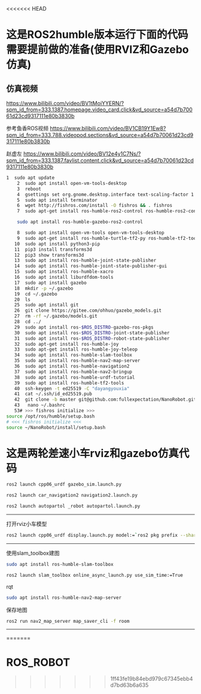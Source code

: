 <<<<<<< HEAD
# 这是ROS2humble版本运行下面的代码需要提前做的准备(使用RVIZ和Gazebo仿真)
## 仿真视频
https://www.bilibili.com/video/BV1tMoiYYERN/?spm_id_from=333.1387.homepage.video_card.click&vd_source=a54d7b70061d23cd9317111e80b3830b

参考鱼香ROS视频
https://www.bilibili.com/video/BV1CB19Y1Ew8?spm_id_from=333.788.videopod.sections&vd_source=a54d7b70061d23cd9317111e80b3830b

赵虚左
https://www.bilibili.com/video/BV12e4y1C7Ns/?spm_id_from=333.1387.favlist.content.click&vd_source=a54d7b70061d23cd9317111e80b3830b

```bash
1  sudo apt update
    2  sudo apt install open-vm-tools-desktop
    3  reboot
    4  gsettings set org.gnome.desktop.interface text-scaling-factor 1.5
    5  sudo apt install terminator
    6  wget http://fishros.com/install -O fishros && . fishros
    7  sudo apt-get install ros-humble-ros2-control ros-humble-ros2-controllers

	sudo apt install ros-humble-gazebo-ros2-control

    8  sudo apt install open-vm-tools open-vm-tools-desktop
    9  sudo apt-get install ros-humble-turtle-tf2-py ros-humble-tf2-tools ros-humble-tf-transformations 
   10  sudo apt install python3-pip
   11  pip3 install transforms3d
   12  pip3 show transforms3d
   13  sudo apt install ros-humble-joint-state-publisher
   14  sudo apt install ros-humble-joint-state-publisher-gui
   15  sudo apt install ros-humble-xacro
   16  sudo apt install liburdfdom-tools
   17  sudo apt install gazebo
   18  mkdir -p ~/.gazebo
   19  cd ~/.gazebo
   20  ls
   25  sudo apt install git
   26  git clone https://gitee.com/ohhuo/gazebo_models.git
   27  rm -rf ~/.gazebo/models.git
   28  cd ../
   29  sudo apt install ros-$ROS_DISTRO-gazebo-ros-pkgs
   30  sudo apt install ros-$ROS_DISTRO-joint-state-publisher
   31  sudo apt install ros-$ROS_DISTRO-robot-state-publisher
   32  sudo apt-get install ros-humble-joy
   33  sudo apt-get install ros-humble-joy-teleop
   34  sudo apt install ros-humble-slam-toolbox
   35  sudo apt install ros-humble-nav2-map-server
   36  sudo apt install ros-humble-navigation2
   37  sudo apt install ros-humble-nav2-bringup
   38  sudo apt install ros-humble-urdf-tutorial
   39  sudo apt install ros-humble-tf2-tools
   40  ssh-keygen -t ed25519 -C "dayangyouxia"
   41  cat ~/.ssh/id_ed25519.pub
   42  git clone -b master git@github.com:fullexpectation/NanoRobot.git
   43   nano ~/.bashrc 
   53# >>> fishros initialize >>>
source /opt/ros/humble/setup.bash
# <<< fishros initialize <<<
source ~/NanoRobot/install/setup.bash
```



# 这是两轮差速小车rviz和gazebo仿真代码
```bash
ros2 launch cpp06_urdf gazebo_sim.launch.py 
```
```bash
ros2 launch car_navigation2 navigation2.launch.py 
```
```bash
ros2 launch autopartol _robot autopartol.launch.py
```
---------------

打开rviz小车模型
```bash
ros2 launch cpp06_urdf display.launch.py model:=`ros2 pkg prefix --share cpp06_urdf`/urdf/xacro/car.urdf.xacro
```
---------------
使用slam_toolbox建图
```bash
sudo apt install ros-humble-slam-toolbox

```
```bash
ros2 launch slam_toolbox online_async_launch.py use_sim_time:=True
```
rqt
```bash
sudo apt install ros-humble-nav2-map-server
```
保存地图
```bash
ros2 run nav2_map_server map_saver_cli -f room
```
------------------
=======
# ROS_ROBOT
>>>>>>> 1ff43fe19b84ebd979c67345ebb4d7bd63b6a635

